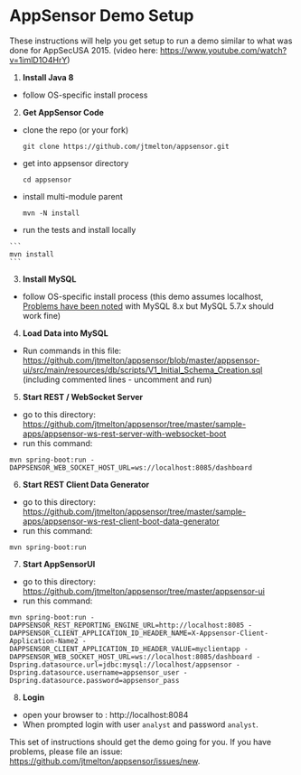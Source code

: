 AppSensor Demo Setup
=========

These instructions will help you get setup to run a demo similar to what was done for AppSecUSA 2015. (video here: https://www.youtube.com/watch?v=1imlD1O4HrY)

1. **Install Java 8**

  - follow OS-specific install process
  
2. **Get AppSensor Code**

  - clone the repo (or your fork)
  
    ```
    git clone https://github.com/jtmelton/appsensor.git
    ```
  - get into appsensor directory
  
    ```
    cd appsensor
    ```
  - install multi-module parent 
  
    ```
    mvn -N install 
    ```
  -  run the tests and install locally
  
    ```
    mvn install
    ```

3. **Install MySQL**

  - follow OS-specific install process (this demo assumes localhost, [Problems have been noted](https://github.com/jtmelton/appsensor/issues/87) with MySQL 8.x but MySQL 5.7.x should work fine)  
  
4. **Load Data into MySQL**

  - Run commands in this file: https://github.com/jtmelton/appsensor/blob/master/appsensor-ui/src/main/resources/db/scripts/V1_Initial_Schema_Creation.sql (including commented lines - uncomment and run)

5. **Start REST / WebSocket Server**

  - go to this directory: https://github.com/jtmelton/appsensor/tree/master/sample-apps/appsensor-ws-rest-server-with-websocket-boot
  - run this command:
  
  ```
  mvn spring-boot:run -DAPPSENSOR_WEB_SOCKET_HOST_URL=ws://localhost:8085/dashboard
  ```

6. **Start REST Client Data Generator**

  - go to this directory: https://github.com/jtmelton/appsensor/tree/master/sample-apps/appsensor-ws-rest-client-boot-data-generator
  - run this command:
  
  ```
  mvn spring-boot:run
  ```

7. **Start AppSensorUI**

  - go to this directory: https://github.com/jtmelton/appsensor/tree/master/appsensor-ui
  - run this command:
  
  ```
  mvn spring-boot:run -DAPPSENSOR_REST_REPORTING_ENGINE_URL=http://localhost:8085 -DAPPSENSOR_CLIENT_APPLICATION_ID_HEADER_NAME=X-Appsensor-Client-Application-Name2 -DAPPSENSOR_CLIENT_APPLICATION_ID_HEADER_VALUE=myclientapp -DAPPSENSOR_WEB_SOCKET_HOST_URL=ws://localhost:8085/dashboard -Dspring.datasource.url=jdbc:mysql://localhost/appsensor -Dspring.datasource.username=appsensor_user -Dspring.datasource.password=appsensor_pass
  ```
  
8. **Login**

  - open your browser to : http://localhost:8084
  - When prompted login with user ```analyst``` and password ```analyst```.
  
  

This set of instructions should get the demo going for you. If you have problems, please file an issue: https://github.com/jtmelton/appsensor/issues/new.
